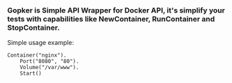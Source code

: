 ### Gopker is Simple API Wrapper for Docker API, it's simplify your tests with capabilities like NewContainer, RunContainer and StopContainer.

Simple usage example:

```
Container("nginx").
	Port("8080", "80").
	Volume("/var/www").
	Start()
```
